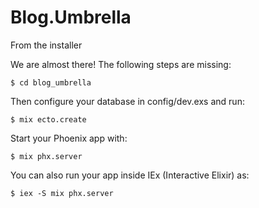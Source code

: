 # Blog.Umbrella

From the installer

We are almost there! The following steps are missing:

    $ cd blog_umbrella

Then configure your database in config/dev.exs and run:

    $ mix ecto.create

Start your Phoenix app with:

    $ mix phx.server

You can also run your app inside IEx (Interactive Elixir) as:

    $ iex -S mix phx.server
